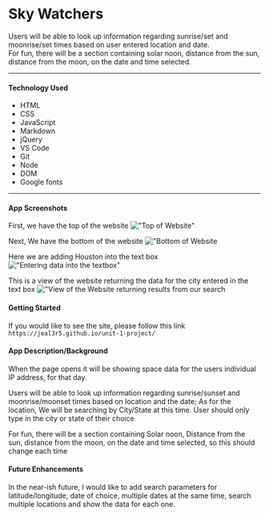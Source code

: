 # **Sky Watchers**

Users will be able to look up information regarding sunrise/set and moonrise/set times based on user entered location and date. </br>
For fun, there will be a section containing solar noon, distance from the sun, distance from the moon, on the date and time selected.

---

#### Technology Used

- HTML
- CSS
- JavaScript
- Markdown
- jQuery
- VS Code
- Git
- Node
- DOM
- Google fonts

---

#### App Screenshots

First, we have the top of the website
!["Top of Website"](SkyWatchersTop.png)

Next, We have the bottom of the website
!["Bottom of Website](SkyWatchersBottom.png)

Here we are adding Houston into the text box
!["Entering data into the textbox"](SkyWatchersEnteringCityInfo.png)

This is a view of the website returning the data for the city entered in the text box
!["View of the Website returning results from our search](SkyWatchersShowingResultsforTexasSearch.png)

#### Getting Started

If you would like to see the site, please follow this link `https://jeal3r5.github.io/unit-1-project/`

#### App Description/Background

When the page opens it will be showing space data for the users individual IP address, for that day.

Users will be able to look up information regarding sunrise/sunset and moonrise/moonset times based on location and the date; As for the location, We will be searching by City/State at this time. User should only type in the city or state of their choice

For fun, there will be a section containing Solar noon, Distance from the sun, distance from the moon, on the date and time selected, so this should change each time

#### Future Enhancements

In the near-ish future, I would like to add search parameters for latitude/longitude, date of choice, multiple dates at the same time, search multiple locations and show the data for each one.
